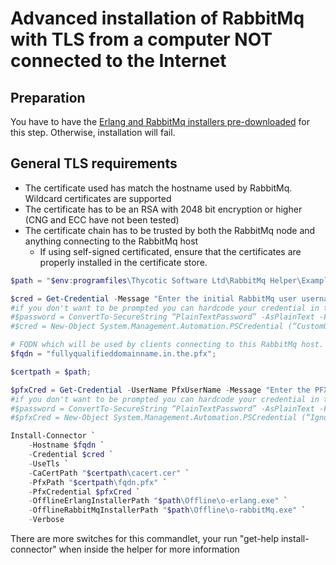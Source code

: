 [title]: # (Offline RabbitMq Install w/ TLS)
[tags]: # (rabbitmq,installation,offline)
[priority]: # (140)

# Advanced installation of RabbitMq with TLS from a computer NOT connected to the Internet

## Preparation

You have to have the [Erlang and RabbitMq installers pre-downloaded](prepare-offline.md) for this step. Otherwise, installation will fail.

## General TLS requirements

- The certificate used has match the hostname used by RabbitMq. Wildcard certificates are supported
- The certificate has to be an RSA with 2048 bit encryption or higher (CNG and ECC have not been tested)
- The certificate chain has to be trusted by both the RabbitMq node and anything connecting to the RabbitMq host
    - If using self-signed certificated, ensure that the certificates are properly installed in the certificate store.

```powershell
$path = "$env:programfiles\Thycotic Software Ltd\RabbitMq Helper\Examples";

$cred = Get-Credential -Message "Enter the initial RabbitMq user username and password";
#if you don't want to be prompted you can hardcode your credential in the script
#$password = ConvertTo-SecureString “PlainTextPassword” -AsPlainText -Force
#$cred = New-Object System.Management.Automation.PSCredential (“CustomUserName”, $password)

# FQDN which will be used by clients connecting to this RabbitMq host. *It has to match the subject name in the PFX*
$fqdn = "fullyqualifieddomainname.in.the.pfx";

$certpath = $path;

$pfxCred = Get-Credential -UserName PfxUserName -Message "Enter the PFX password. Username is ignored";
#if you don't want to be prompted you can hardcode your credential in the script
#$password = ConvertTo-SecureString “PlainTextPassword” -AsPlainText -Force
#$pfxCred = New-Object System.Management.Automation.PSCredential (“Ignored”, $password)

Install-Connector `
    -Hostname $fqdn `
    -Credential $cred `
    -UseTls `
    -CaCertPath "$certpath\cacert.cer" `
    -PfxPath "$certpath\fqdn.pfx" `
    -PfxCredential $pfxCred `
    -OfflineErlangInstallerPath "$path\Offline\o-erlang.exe" `
    -OfflineRabbitMqInstallerPath "$path\Offline\o-rabbitMq.exe" `
    -Verbose
```

There are more switches for this commandlet, your run "get-help install-connector" when inside the helper for more information
